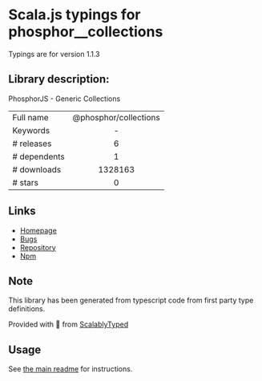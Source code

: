 
# Scala.js typings for phosphor__collections

Typings are for version 1.1.3

## Library description:
PhosphorJS - Generic Collections

|                    |                 |
| ------------------ | :-------------: |
| Full name          | @phosphor/collections |
| Keywords           | - |
| # releases         | 6 |
| # dependents       | 1 |
| # downloads        | 1328163 |
| # stars            | 0 |

## Links
- [Homepage](https://github.com/phosphorjs/phosphor)
- [Bugs](https://github.com/phosphorjs/phosphor/issues)
- [Repository](https://github.com/phosphorjs/phosphor)
- [Npm](https://www.npmjs.com/package/%40phosphor%2Fcollections)
    


## Note
This library has been generated from typescript code from first party type definitions.

Provided with :purple_heart: from [ScalablyTyped](https://github.com/oyvindberg/ScalablyTyped)

## Usage
See [the main readme](../../readme.md) for instructions.


